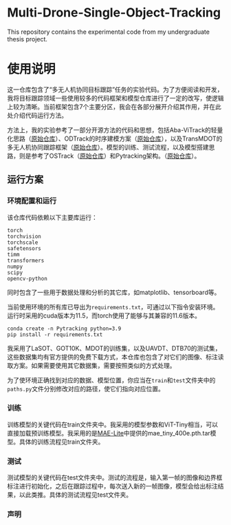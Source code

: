 # Multi-Drone-Single-Object-Tracking
This repository contains the experimental code from my undergraduate thesis project.

# 使用说明
这一仓库包含了“多无人机协同目标跟踪”任务的实验代码。为了方便阅读和开发，我将目标跟踪领域一些使用较多的代码框架和模型仓库进行了一定的改写，使逻辑上较为清晰。当前框架包含7个主要分区，我会在各部分展开介绍其作用，并在此处介绍代码运行方法。

方法上，我的实验参考了一部分开源方法的代码和思想，包括Aba-ViTrack的轻量化思路（[原始仓库](https://github.com/xyyang317/Aba-ViTrack)）、ODTrack的时序建模方案（[原始仓库](https://github.com/GXNU-ZhongLab/ODTrack)），以及TransMDOT的多无人机协同跟踪框架（[原始仓库](https://github.com/cgjacklin/transmdot)）。模型的训练、测试流程，以及模型搭建思路，则是参考了OSTrack（[原始仓库](https://github.com/botaoye/OSTrack)）和Pytracking架构。（[原始仓库](https://github.com/visionml/pytracking)）。
## 运行方案
### 环境配置和运行
该仓库代码依赖以下主要库运行：
```
torch
torchvision
torchscale
safetensors
timm
transformers
numpy
scipy
opencv-python

```
同时包含了一些用于数据处理和分析的其它库，如matplotlib、tensorboard等。

当前使用环境的所有库已导出为`requirements.txt`，可通过以下指令安装环境。运行时采用的cuda版本为11.5，而torch使用了能够与其兼容的11.6版本。
```
conda create -n Pytracking python=3.9
pip install -r requirements.txt
```
我采用了LaSOT、GOT10K、MDOT的训练集，以及UAVDT、DTB70的测试集，这些数据集均有官方提供的免费下载方式，本仓库也包含了对它们的图像、标注读取方案。如果需要使用其它数据集，需要按照类似的方式处理。

为了使环境正确找到对应的数据、模型位置，你应当在`train`和`test`文件夹中的`paths.py`文件分别修改对应的路径，使它们指向对应位置。


### 训练
训练模型的关键代码在train文件夹中。我采用的模型参数和ViT-Tiny相当，可以直接加载预训练模型。我采用的是[MAE-Lite](https://github.com/wangsr126/MAE-Lite)中提供的mae_tiny_400e.pth.tar模型。具体的训练流程见train文件夹。
### 测试 
测试模型的关键代码在test文件夹中。测试的流程是，输入第一帧的图像和边界框标注进行初始化，之后在跟踪过程中，每次送入新的一帧图像，模型会给出标注结果，以此类推。具体的测试流程见test文件夹。

### 声明
